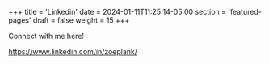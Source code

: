 +++
title = 'Linkedin'
date = 2024-01-11T11:25:14-05:00
section = 'featured-pages'
draft = false
weight = 15
+++



Connect with me here! 

https://www.linkedin.com/in/zoeplank/
